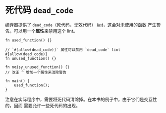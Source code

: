 # 死代码 `dead_code`

编译器提供了 `dead_code`（死代码，无效代码） [*lint*][lint]，这会对未使用的函数
产生警告。可以用一个**属性**来禁用这个 lint。

```rust,editable
fn used_function() {}

// `#[allow(dead_code)]` 属性可以禁用 `dead_code` lint
#[allow(dead_code)]
fn unused_function() {}

fn noisy_unused_function() {}
// 改正 ^ 增加一个属性来消除警告

fn main() {
    used_function();
}
```

注意在实际程序中，需要将死代码清除掉。在本书的例子中，由于它们是交互性的，因而
需要允许一些死代码的出现。

[lint]: https://en.wikipedia.org/wiki/Lint_%28software%29
